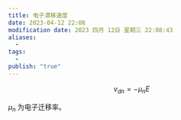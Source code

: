 ```yaml
---
title: 电子漂移速度
date: 2023-04-12 22:08
modification date: 2023 四月 12日 星期三 22:08:43
aliases:
  - 
tags:
  - 
publish: "true"
---
```


$$
v_{dn}=-\mu_{n}E
$$

$\mu_{n}$  为电子迁移率。